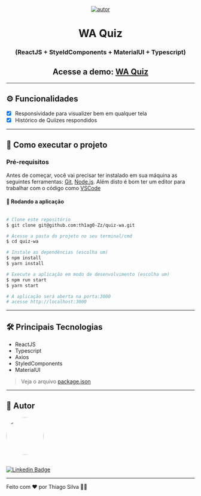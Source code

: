 <p align="center">
  <a href="#">
    <img alt="autor" src="https://img.shields.io/badge/feito%20por-Thiago%20Silva-%237519C1">
  </a>
</p>

<h1 align="center">
  WA Quiz
</h1>
<h3 align="center">
	(ReactJS + StyeldComponents + MaterialUI + Typescript)
</h3>
<h2 align="center">
	Acesse a demo:
	<a href="https://quiz-wa.vercel.app/">
	WA Quiz
	</a>
</h2>

---

## ⚙️ Funcionalidades

- [x] Responsividade para visualizer bem em qualquer tela
- [x] Histórico de Quiizes respondidos

---

## 🚀 Como executar o projeto

### Pré-requisitos

Antes de começar, você vai precisar ter instalado em sua máquina as seguintes ferramentas:
[Git](https://git-scm.com), [Node.js](https://nodejs.org/en/).
Além disto é bom ter um editor para trabalhar com o código como [VSCode](https://code.visualstudio.com/)

#### 🧭 Rodando a aplicação

```bash

# Clone este repositório
$ git clone git@github.com:th1ag0-Zz/quiz-wa.git

# Acesse a pasta do projeto no seu terminal/cmd
$ cd quiz-wa

# Instale as dependências (escolha um)
$ npm install
$ yarn install

# Execute a aplicação em modo de desenvolvimento (escolha um)
$ npm run start
$ yarn start

# A aplicação será aberta na porta:3000
# acesse http://localhost:3000

```

---

## 🛠 Principais Tecnologias

- ReactJS
- Typescript
- Axios
- StyledComponents
- MaterialUI

> Veja o arquivo [package.json](https://github.com/th1ag0-Zz/quiz-wa/blob/main/package.json)

---

## 🦸 Autor

<a href="https://www.linkedin.com/in/thiago-furtado">
 <img style="border-radius: 50%;" src="https://github.com/th1ag0-Zz.png" width="100px;" alt=""/>
 <br />
</a>
<br />

[![Linkedin Badge](https://img.shields.io/badge/-Thiago%20Silva-blue?style=flat-square&logo=Linkedin&logoColor=white&link=https://www.linkedin.com/in/thiago-furtado/)](https://www.linkedin.com/in/thiago-furtado/)

---

Feito com ❤️ por Thiago Silva 👋🏽
